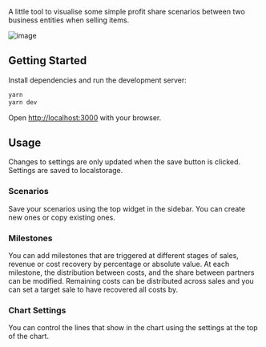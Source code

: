A little tool to visualise some simple profit share scenarios between two business entities when selling items.


![image](https://github.com/bentron2000/profit-share-tool/assets/5344375/ae1ebd1e-c32a-4556-a28a-23f5ba3438c7)


## Getting Started

Install dependencies and run the development server:

```bash
yarn
yarn dev
```

Open [http://localhost:3000](http://localhost:3000) with your browser.

## Usage

Changes to settings are only updated when the save button is clicked.
Settings are saved to localstorage.

### Scenarios

Save your scenarios using the top widget in the sidebar.
You can create new ones or copy existing ones.

### Milestones

You can add milestones that are triggered at different stages of sales, revenue or cost recovery by percentage or absolute value.
At each milestone, the distribution between costs, and the share between partners can be modified.
Remaining costs can be distributed across sales and you can set a target sale to have recovered all costs by.

### Chart Settings

You can control the lines that show in the chart using the settings at the top of the chart.
